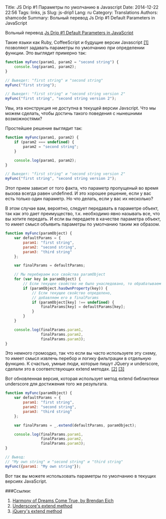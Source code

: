 Title: JS Drip #1 Параметры по умолчанию в Javascript
Date: 2014-12-22 22:56
Tags: links, js
Slug: js-drip1
Lang: ru
Category: Translations
Authors: shamcode
Summary: Вольный перевод Js Drip #1 Default Parameters in JavaScript

Вольный перевод [Js Drip #1 Default Parameters in JavaScript](http://us6.campaign-archive1.com/?u=2cc20705b76fa66ab84a6634f&id=ce9ce7921e)

Такие языки как Ruby, CoffeeScript и будущие версии Javascript [\[1\]][1] позволяют задавать параметры по умолчанию при
определении функции. Это выглядит примерно так:

```js
function myFunc(param1, param2 = "second string") {
    console.log(param1, param2);
}

// Выведет: "first string" и "second string"
myFunc("first string");

// Выведет: "first string" и "second string version 2"
myFunc("first string", "second string version 2");
```

Увы, эта конструкция не доступна в текущей версии Javscript.  Что мы можем сделать, чтобы достичь такого поведения
с нынешними возможностями?

Простейшее решение выглядит так:

```js
function myFunc(param1, param2) {
    if (param2 === undefined) {
        param2 = "second string";
    }

    console.log(param1, param2);
}

// Выведет: "first string" и "second string version 2"
myFunc("first string", "second string version 2");
```

Этот прием зависит от того факта, что параметр пропущеный во время вызова всегда равен undefined. И это хорошее решение,
 если у вас есть только один параметр. Но что делать, если у вас их несколько?

В этом случае вам, вероятно, следует передавать в параметре объект, так как это дает преимущество, т.к. необходимо
явно называть все, что вы хотите передать. И если вы передаете в качестве параметра объект, то имеет смысл объявить
параметры по умолчанию таким же образом.

```js
function myFunc(paramObject) {
    var defaultParams = {
        param1: "first string",
        param2: "second string",
        param3: "third string"
    };

    var finalParams = defaultParams;

    // Мы перебираем все свойства paramObject
    for (var key in paramObject) {
        // Если текущее свойство не было унаследовано, то обрабатываем
        if (paramObject.hasOwnProperty(key)) {
            // Если текущее свойство определено,
            // добавляем его в finalParams
            if (paramObject[key] !== undefined) {
                finalParams[key] = defaultParams[key];
            }
        }
    }

    console.log(finalParams.param1,
                finalParams.param2,
                finalParams.param3);
}
```

Это немного громоздко, так что если вы часто используете эту схему, то имеет смысл извлечь перебор и логику фильтрации
в отдельную функцию. К счастью, умные люди, которые пишут JQuery и underscore, сделали это в соответствующих extend
методах. [\[2\]][2] [\[3\]][3]

Вот обновленная версия, которая использует метод extend библиотеки underscore для достижения того же результата.

```js
function myFunc(paramObject) {
    var defaultParams = {
        param1: "first string",
        param2: "second string",
        param3: "third string"
    };

    var finalParams = _.extend(defaultParams, paramObject);

    console.log(finalParams.param1,
                finalParams.param2,
                finalParams.param3);
}

// Вывод:
// "My own string" и "second string" и "third string"
myFunc({param1: "My own string"});
```
Вот так вы можете использовать параметры по умолчанию в текущих версиях JavaScript.

###Ссылки:
1. [Harmony of Dreams Come True, by Brendan Eich][1]
2. [Underscore's extend method][2]
3. [jQuery's extend method][3]

[1]: https://brendaneich.com/2012/10/harmony-of-dreams-come-true/ (Harmony of Dreams Come True, by Brendan Eich)
[2]: http://underscorejs.org/#extend (Underscore's extend method)
[3]: http://api.jquery.com/jQuery.extend/ (jQuery's extend method)